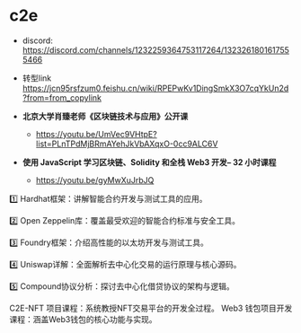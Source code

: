 # c2e

* discord: https://discord.com/channels/1232259364753117264/1323261801617555466

* 转型link https://jcn95rsfzum0.feishu.cn/wiki/RPEPwKv1DingSmkX3O7cqYkUn2d?from=from_copylink

* **北京大学肖臻老师《区块链技术与应用》公开课**
    * https://youtu.be/UmVec9VHtpE?list=PLnTPdMjBRmAYehJkVbAXqxO-0cc9ALC6V

* **使用 JavaScript 学习区块链、Solidity 和全栈 Web3 开发– 32 小时课程**
    * https://youtu.be/gyMwXuJrbJQ

1️⃣  Hardhat框架：讲解智能合约开发与测试工具的应用。

2️⃣  Open Zeppelin库：覆盖最受欢迎的智能合约标准与安全工具。

3️⃣  Foundry框架：介绍高性能的以太坊开发与测试工具。

4️⃣  Uniswap详解：全面解析去中心化交易的运行原理与核心源码。

5️⃣  Compound协议分析：探讨去中心化借贷协议的架构与逻辑。



C2E-NFT 项目课程：系统教授NFT交易平台的开发全过程。
Web3 钱包项目开发课程：涵盖Web3钱包的核心功能与实现。